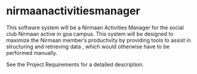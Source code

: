 ﻿nirmaanactivitiesmanager
========================
This software system will be a Nirmaan Activities Manager for the social club Nirmaan active in goa campus. This system will be designed to maximize the Nirmaan member’s productivity by providing tools to assist in structuring and retrieving data , which would otherwise have to be performed manually.

See the Project Requirements for a detailed description.

